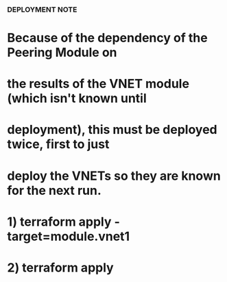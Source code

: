### DEPLOYMENT NOTE ###
# Because of the dependency of the Peering Module on
# the results of the VNET module (which isn't known until
# deployment), this must be deployed twice, first to just
# deploy the VNETs so they are known for the next run.

# 1) terraform apply -target=module.vnet1
# 2) terraform apply


 


